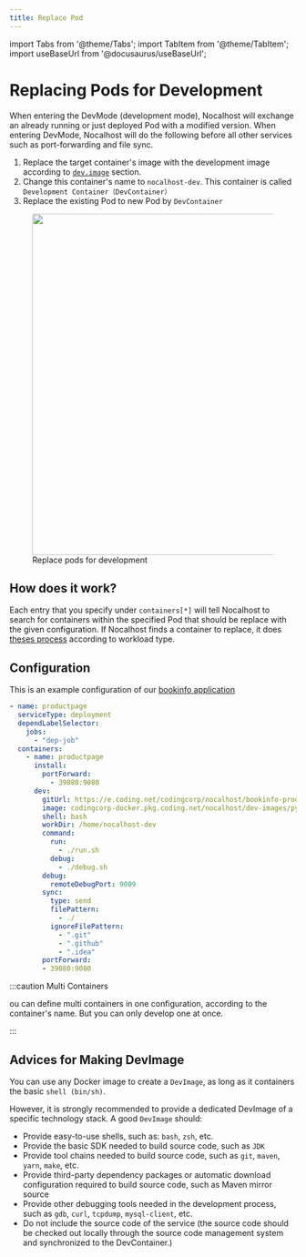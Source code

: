 ```yaml
---
title: Replace Pod
---
```


import Tabs from '@theme/Tabs';
import TabItem from '@theme/TabItem';
import useBaseUrl from '@docusaurus/useBaseUrl';

# Replacing Pods for Development

When entering the DevMode (development mode), Nocalhost will exchange an already running or just deployed Pod with a modified version. When entering DevMode, Nocalhost will do the following before all other services such as port-forwarding and file sync.

1. Replace the target container's image with the development image according to [`dev.image`](./config-dev#devimage) section.
2. Change this container's name to `nocalhost-dev`. This container is called `Development Container（DevContainer）`
3. Replace the existing Pod to new Pod by `DevContainer`

<figure className="img-frame">
  <img className="gif-img" src={useBaseUrl('/img/develop/replace-pod-eng.gif')} width="600"/>
  <figcaption>Replace pods for development</figcaption>
</figure>

## How does it work?

Each entry that you specify under `containers[*]` will tell Nocalhost to search for containers within the specified Pod that should be replace with the given configuration. If Nocalhost finds a container to replace, it does [theses process](./config-dev-workload) according to workload type.

## Configuration

This is an example configuration of our [bookinfo application](https://github.com/nocalhost/bookinfo)

```yaml
- name: productpage
  serviceType: deployment
  dependLabelSelector: 
    jobs:
      - "dep-job"
  containers:
    - name: productpage
      install: 
        portForward:   
          - 39080:9080
      dev:
        gitUrl: https://e.coding.net/codingcorp/nocalhost/bookinfo-productpage.git
        image: codingcorp-docker.pkg.coding.net/nocalhost/dev-images/python:3.7.7-slim-productpage
        shell: bash
        workDir: /home/nocalhost-dev
        command:
          run:
            - ./run.sh
          debug:
            - ./debug.sh
        debug:
          remoteDebugPort: 9009
        sync: 
          type: send
          filePattern: 
            - ./
          ignoreFilePattern:
            - ".git"
            - ".github"
            - ".idea"
        portForward:
        - 39080:9080
```

:::caution Multi Containers

ou can define multi containers in one configuration, according to the container's name. But you can only develop one at once.

:::

## Advices for Making DevImage

You can use any Docker image to create a `DevImage`, as long as it containers the basic `shell (bin/sh)`.

However, it is strongly recommended to provide a dedicated DevImage of a specific technology stack. A good `DevImage` should:

- Provide easy-to-use shells, such as: `bash`, `zsh`, etc.
- Provide the basic SDK needed to build source code, such as `JDK`
- Provide tool chains needed to build source code, such as `git`, `maven`, `yarn`, `make`, etc.
- Provide third-party dependency packages or automatic download configuration required to build source code, such as Maven mirror source
- Provide other debugging tools needed in the development process, such as `gdb`, `curl`, `tcpdump`, `mysql-client`, etc.
- Do not include the source code of the service (the source code should be checked out locally through the source code management system and synchronized to the DevContainer.)
